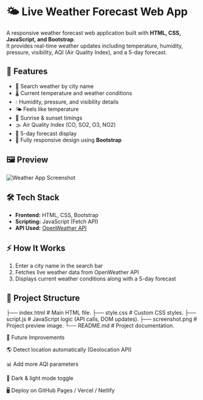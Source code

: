 # 🌤 Live Weather Forecast Web App

A responsive weather forecast web application built with **HTML, CSS, JavaScript, and Bootstrap**.  
It provides real-time weather updates including temperature, humidity, pressure, visibility, AQI (Air Quality Index), and a 5-day forecast.  

## 🚀 Features
- 🔎 Search weather by city name  
- 🌡️ Current temperature and weather conditions  
- 💧 Humidity, pressure, and visibility details  
- 🌤️ Feels like temperature  
- 🌅 Sunrise & sunset timings  
- 🌫️ Air Quality Index (CO, SO2, O3, NO2)  
- 📅 5-day forecast display  
- 📱 Fully responsive design using **Bootstrap**  

## 🖼️ Preview
![Weather App Screenshot](./screenshot.png)

## 🛠️ Tech Stack
- **Frontend:** HTML, CSS, Bootstrap  
- **Scripting:** JavaScript (Fetch API)  
- **API Used:** [OpenWeather API](https://openweathermap.org/)  

## ⚡ How It Works
1. Enter a city name in the search bar  
2. Fetches live weather data from OpenWeather API  
3. Displays current weather conditions along with a 5-day forecast  

## 📂 Project Structure
├── index.html # Main HTML file.
├── style.css # Custom CSS styles.
├── script.js # JavaScript logic (API calls, DOM updates).
├── screenshot.png # Project preview image.
└── README.md # Project documentation.



📌 Future Improvements

🌎 Detect location automatically (Geolocation API)

📊 Add more AQI parameters

🌙 Dark & light mode toggle

🖥 Deploy on GitHub Pages / Vercel / Netlify
